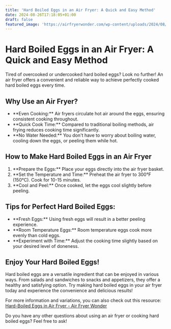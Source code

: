 ```yaml
---
title: 'Hard Boiled Eggs in an Air Fryer: A Quick and Easy Method'
date: 2024-08-26T17:18:05+01:00
draft: false
featured_image: 'https://airfryerwonder.com/wp-content/uploads/2024/08/pixlr-image-generator-0d9f60ef-3bb6-4fbd-8034-72f8c1ed008b.jpg'
---
```

<h1>Hard Boiled Eggs in an Air Fryer: A Quick and Easy Method</h1>
  <p>Tired of overcooked or undercooked hard boiled eggs? Look no further! An air fryer offers a convenient and reliable way to achieve perfectly cooked hard boiled eggs every time.</p>

  <h2>Why Use an Air Fryer?</h2>
  <ul>
    <li>**Even Cooking:** Air fryers circulate hot air around the eggs, ensuring consistent cooking throughout.</li>
    <li>**Quick Cook Time:** Compared to traditional boiling methods, air frying reduces cooking time significantly.</li>
    <li>**No Water Needed:** You don't have to worry about boiling water, cooling down the eggs, or peeling them while hot. </li>
  </ul>

  <h2>How to Make Hard Boiled Eggs in an Air Fryer</h2>
  <ol>
    <li>**Prepare the Eggs:** Place your eggs directly into the air fryer basket. </li>
    <li>**Set the Temperature and Time:** Preheat the air fryer to 300°F (150°C). Cook for 10-15 minutes. </li>
    <li>**Cool and Peel:** Once cooked, let the eggs cool slightly before peeling.  </li>
  </ol>

  <h2>Tips for Perfect Hard Boiled Eggs:</h2>
  <ul>
    <li>**Fresh Eggs:** Using fresh eggs will result in a better peeling experience.</li>
    <li>**Room Temperature Eggs:** Room temperature eggs cook more evenly than cold eggs.</li>
    <li>**Experiment with Time:** Adjust the cooking time slightly based on your desired level of doneness. </li>
  </ul>

  <h2>Enjoy Your Hard Boiled Eggs!</h2>
  <p>Hard boiled eggs are a versatile ingredient that can be enjoyed in various ways. From salads and sandwiches to snacks and appetizers, they offer a healthy and satisfying option. Try making hard boiled eggs in your air fryer today and experience the convenience and delicious results!</p>

  <p>For more information and variations, you can also check out this resource: <a href="https://airfryerwonder.com/hard-boiled-eggs-air-fryer-200/">Hard-Boiled Eggs in Air Fryer - Air Fryer Wonder</a></p>

  <p>Do you have any other questions about using an air fryer or cooking hard boiled eggs? Feel free to ask!</p>
</body>
